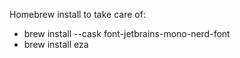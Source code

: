 Homebrew install to take care of:
  - brew install --cask font-jetbrains-mono-nerd-font
  - brew install eza
